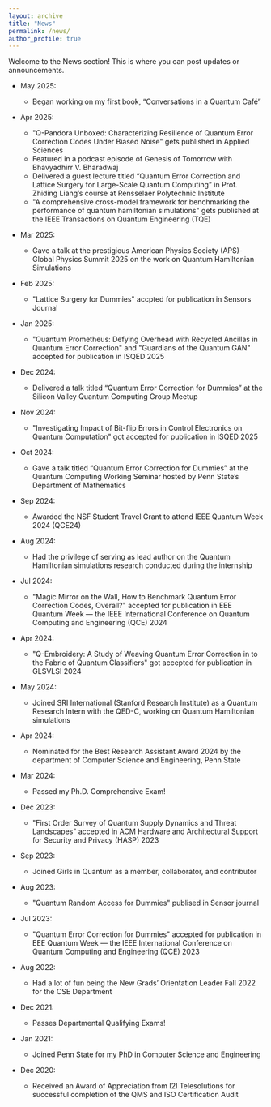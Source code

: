 ```yaml
---
layout: archive
title: "News"
permalink: /news/
author_profile: true
---
```


Welcome to the News section! This is where you can post updates or announcements.

* May 2025: 
  * <i class="fas fa-book"></i> Began working on my first book, “Conversations in a Quantum Café”
    
* Apr 2025:
  * <i class="fas fa-book-open"></i> "Q-Pandora Unboxed: Characterizing Resilience of Quantum Error Correction Codes Under Biased Noise" gets published in Applied Sciences
  * <i class="fas fa-microphone"></i> Featured in a podcast episode of Genesis of Tomorrow with Bhavyadhirr V. Bharadwaj
  * <i class="fas fa-microphone"></i> Delivered a guest lecture titled “Quantum Error Correction and Lattice Surgery for Large-Scale Quantum Computing” in Prof. Zhiding Liang’s course at Rensselaer Polytechnic Institute
  * <i class="fas fa-book-open"></i> "A comprehensive cross-model framework for benchmarking the performance of quantum hamiltonian simulations" gets published at the IEEE Transactions on Quantum Engineering (TQE)
    
* Mar 2025:
  * <i class="fas fa-microphone"></i> Gave a talk at the prestigious American Physics Society (APS)-Global Physics Summit 2025 on the work on Quantum Hamiltonian Simulations
    
* Feb 2025:
  * <i class="fas fa-book-open"></i> "Lattice Surgery for Dummies" accpted for publication in Sensors Journal
    
* Jan 2025:
  * <i class="fas fa-book-open"></i> "Quantum Prometheus: Defying Overhead with Recycled Ancillas in Quantum Error Correction" and "Guardians of the Quantum GAN" accepted for publication in ISQED 2025
    
* Dec 2024:
  * <i class="fas fa-microphone"></i> Delivered a talk titled “Quantum Error Correction for Dummies” at the Silicon Valley Quantum Computing Group Meetup
    
* Nov 2024:
  * <i class="fas fa-book-open"></i> "Investigating Impact of Bit-flip Errors in Control Electronics on Quantum Computation" got accepted for publication in ISQED 2025
    
* Oct 2024:
  * <i class="fas fa-microphone"></i> Gave a talk titled “Quantum Error Correction for Dummies” at the Quantum Computing Working Seminar hosted by Penn State’s Department of Mathematics
    
* Sep 2024:
  * <i class="fas fa-award"></i> Awarded the NSF Student Travel Grant to attend IEEE Quantum Week 2024 (QCE24)
    
* Aug 2024:
  * <i class="fas fa-award"></i> Had the privilege of serving as lead author on the Quantum Hamiltonian simulations research conducted during the internship
    
* Jul 2024:
  * <i class="fas fa-book-open"></i> "Magic Mirror on the Wall, How to Benchmark Quantum Error Correction Codes, Overall?" accepted for publication in EEE Quantum Week — the IEEE International Conference on Quantum Computing and Engineering (QCE) 2024
    
* Apr 2024:
  * <i class="fas fa-book-open"></i> "Q-Embroidery: A Study of Weaving Quantum Error Correction in to the Fabric of Quantum Classifiers" got accepted for publication in GLSVLSI 2024
    
* May 2024:
  * <i class="fas fa-briefcase"></i> Joined SRI International (Stanford Research Institute) as a Quantum Research Intern with the QED-C, working on Quantum Hamiltonian simulations
    
* Apr 2024:
  * <i class="fas fa-award"></i> Nominated for the Best Research Assistant Award 2024 by the department of Computer Science and Engineering, Penn State
    
* Mar 2024:
  * <i class="fas fa-user-graduate"></i> Passed my Ph.D. Comprehensive Exam!
    
* Dec 2023:
  * <i class="fas fa-book-open"></i> "First Order Survey of Quantum Supply Dynamics and Threat Landscapes" accepted in ACM Hardware and Architectural Support for Security and Privacy (HASP) 2023
    
* Sep 2023:
  * <i class="fas fa-people-group"></i> Joined Girls in Quantum as a member, collaborator, and contributor
    
* Aug 2023:
  * <i class="fas fa-book-open"></i> "Quantum Random Access for Dummies" publised in Sensor journal
    
* Jul 2023:
  * <i class="fas fa-book-open"></i> "Quantum Error Correction for Dummies" accepted for publication in EEE Quantum Week — the IEEE International Conference on Quantum Computing and Engineering (QCE) 2023
  
* Aug 2022:
  * <i class="fas fa-people-group"></i> Had a lot of fun being the New Grads’ Orientation Leader Fall 2022 for the CSE Department
    
* Dec 2021:
  * <i class="fas fa-user-graduate"></i> Passes Departmental Qualifying Exams!
    
* Jan 2021:
  * <i class="fas fa-user-graduate"></i> Joined Penn State for my PhD in Computer Science and Engineering
    
* Dec 2020:
  * <i class="fas fa-award"></i> Received an Award of Appreciation from I2I Telesolutions for successful completion of the QMS and ISO Certification Audit
